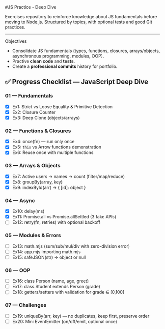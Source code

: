 #JS Practice - Deep Dive

Exercises repository to reinforce knowledge about JS fundamentals before moving to Node.js.
Structured by topics, with optional tests and good Git practices.

--- 

Objectives

- Consolidate JS fundamentals (types, functions, closures, arrays/objects, asynchronous programming, modules, OOP).
- Practive **clean code** and **tests**.
- Create a **professional commits** history for portfolio.

## ✅ Progress Checklist — JavaScript Deep Dive

### 01 — Fundamentals
- [x] Ex1: Strict vs Loose Equality & Primitive Detection
- [x] Ex2: Closure Counter
- [x] Ex3: Deep Clone (objects/arrays)

### 02 — Functions & Closures
- [x] Ex4: once(fn) — run only once
- [x] Ex5: `this` vs Arrow functions demonstration
- [x] Ex6: Reuse once with multiple functions

### 03 — Arrays & Objects
- [x] Ex7: Active users → names → count (filter/map/reduce)
- [x] Ex8: groupBy(array, key)
- [x] Ex9: indexById(arr) → { [id]: object }

### 04 — Async
- [x] Ex10: delay(ms)
- [x] Ex11: Promise.all vs Promise.allSettled (3 fake APIs)
- [ ] Ex12: retry(fn, retries) with optional backoff

### 05 — Modules & Errors
- [ ] Ex13: math.mjs (sum/sub/mul/div with zero-division error)
- [ ] Ex14: app.mjs importing math.mjs
- [ ] Ex15: safeJSON(str) → object or null

### 06 — OOP
- [ ] Ex16: class Person (name, age, greet)
- [ ] Ex17: class Student extends Person (grade)
- [ ] Ex18: getters/setters with validation for grade ∈ [0,100]

### 07 — Challenges
- [ ] Ex19: uniqueBy(arr, key) — no duplicates, keep first, preserve order
- [ ] Ex20: Mini EventEmitter (on/off/emit, optional once)
